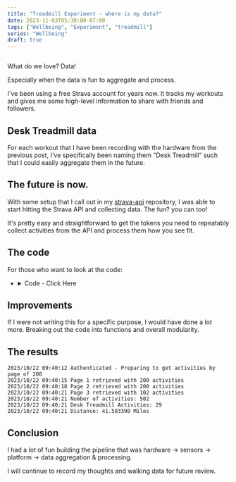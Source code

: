 ```yaml
---
title: "Treadmill Experiment - where is my data?"
date: 2023-11-03T05:30:00-07:00
tags: ["Wellbeing", "Experiment", "treadmill"]
series: "Wellbeing"
draft: true
---
```


![]()

What do we love? Data!

Especially when the data is fun to aggregate and process. 

I've been using a free Strava account for years now. It tracks my workouts and gives me some high-level information to share with friends and followers. 

## Desk Treadmill data

For each workout that I have been recording with the hardware from the previous post, I've specifically been naming them "Desk Treadmill" such that I could easily aggregate them in the future.

## The future is now.
With some setup that I call out in my [strava-api](github.com/brandtkeller/strava-api) repository, I was able to start hitting the Strava API and collecting data. The fun? you can too! 

It's pretty easy and straightforward to get the tokens you need to repeatably collect activities from the API and process them how you see fit. 

## The code

For those who want to look at the code:

- <details>
  <summary>Code - Click Here</summary>
  ```Go

    package main

    import (
      "encoding/json"
      "io"
      "log"
      "net/http"
      "strconv"
      "strings"

      "github.com/spf13/viper"
    )

    type authResponse struct {
      AccessToken  string `json:"access_token"`
      ExpiresIn    int    `json:"expires_in"`
      TokenType    string `json:"token_type"`
      RefreshToken string `json:"refresh_token"`
    }

    type activity struct {
      Id          int     `json:"id"`
      Name        string  `json:"name"`
      Description string  `json:"description"`
      Distance    float64 `json:"distance"`
      MovingTime  int     `json:"moving_time"`
      ElapsedTime int     `json:"elapsed_time"`
      Type        string  `json:"type"`
      StartDate   string  `json:"start_date"`
      StartTime   string  `json:"start_time"`
      EndDate     string  `json:"end_date"`
      EndTime     string  `json:"end_time"`
    }

    type envVars struct {
      StravaClientId     string `mapstructure:"STRAVA_CLIENT_ID"`
      StravaClientSecret string `mapstructure:"STRAVA_CLIENT_SECRET"`
      StravaRefreshToken string `mapstructure:"STRAVA_REFRESH_TOKEN"`
    }

    func main() {

      // setup logging
      logger := log.Default()

      var config envVars
      // Load environment configuration - IE my secret tokens
      viper.SetConfigName("strava")
      viper.AddConfigPath(".")
      viper.SetConfigType("env")

      viper.AutomaticEnv()

      err := viper.ReadInConfig()
      if err != nil {
        logger.Fatal(err)
      }

      if err := viper.Unmarshal(&config); err != nil {
        logger.Fatal(err)
      }

      // Create HTTP Client
      client := http.Client{}

      authUrl := "https://www.strava.com/oauth/token"
      activitesUrl := "https://www.strava.com/api/v3/athlete/activities"

      // Authenticate to get access token
      req, err := http.NewRequest("POST", authUrl, strings.NewReader("client_id=115159&client_secret=6e0451fb8dcfb7b4de3a16f56ffab22eb01df0cf&grant_type=refresh_token&refresh_token=d705e4806714d9a00f4a9a33aaeed4550b9fb252&f=json"))
      if err != nil {
        //Handle Error
        logger.Fatal(err)
      }

      q := req.URL.Query()
      q.Add("client_id", config.StravaClientId)
      q.Add("client_secret", config.StravaClientSecret)
      q.Add("refresh_token", config.StravaRefreshToken)
      q.Add("grant_type", "refresh_token")
      q.Add("f", "json")
      req.URL.RawQuery = q.Encode()

      res, err := client.Do(req)
      if err != nil {
        //Handle Error
        logger.Fatal(err)
      }

      body, readErr := io.ReadAll(res.Body)
      if readErr != nil {
        logger.Fatal(readErr)
      }

      // Unmarshall json response to struct
      var result authResponse
      if err := json.Unmarshal(body, &result); err != nil { // Parse []byte to go struct pointer
        logger.Println("Can not unmarshal JSON")
      }

      logger.Println("Authenticated - Preparing to get activities by page of 200")

      // Create a slice of activities to hold all activities
      activities := make([]activity, 0)
      page := 1

      for {
        // Create a placeholder slice of activities for each page of results (200 max)
        pageActivities := make([]activity, 0)
        req, err = http.NewRequest("GET", activitesUrl, nil)
        if err != nil {
          //Handle Error
          logger.Fatal(err)
        }
        q := req.URL.Query()
        q.Add("per_page", "200")
        q.Add("page", strconv.Itoa(page))
        req.URL.RawQuery = q.Encode()

        req.Header = http.Header{
          "Authorization": []string{"Bearer " + result.AccessToken},
        }

        res, err = client.Do(req)
        if err != nil {
          //Handle Error
          logger.Fatal(err)
        }

        body, readErr = io.ReadAll(res.Body)
        if readErr != nil {
          logger.Fatal(readErr)
        }

        if err := json.Unmarshal(body, &pageActivities); err != nil { // Parse []byte to go struct pointer
          logger.Fatal(err)
        }

        if len(pageActivities) == 200 {
          // if we get a total of 200 activities, there may be 
          logger.Printf("Page %d retrieved with %d activities\n", page, len(pageActivities))
          page++
          activities = append(activities, pageActivities...)
        } else {
          logger.Printf("Page %d retrieved with %d activities\n", page, len(pageActivities))
          activities = append(activities, pageActivities...)
          break
        }
      }

      // Log total number of activities
      logger.Printf("Number of activities: %d\n", len(activities))

      var deskCount int
      var distance float64

      for _, activity := range activities {
        if strings.ToLower(activity.Name) == "desk treadmill" {
          distance += activity.Distance
          deskCount++
        }
      }

      // Log number of desk treadmill activities
      logger.Printf("Desk Treadmill Activities: %d\n", deskCount)
      // Log number of miles after converting meters to miles
      logger.Printf("Distance: %f Miles\n", distance*0.000621371)

    }

  ```
</details>

## Improvements

If I were not writing this for a specific purpose, I would have done a lot more. Breaking out the code into functions and overall modularity.

## The results

```
2023/10/22 09:40:12 Authenticated - Preparing to get activities by page of 200
2023/10/22 09:40:15 Page 1 retrieved with 200 activities
2023/10/22 09:40:18 Page 2 retrieved with 200 activities
2023/10/22 09:40:21 Page 3 retrieved with 102 activities
2023/10/22 09:40:21 Number of activities: 502
2023/10/22 09:40:21 Desk Treadmill Activities: 29
2023/10/22 09:40:21 Distance: 41.583390 Miles
```

## Conclusion

I had a lot of fun building the pipeline that was hardware -> sensors -> platform -> data aggregation & processing.

I will continue to record my thoughts and walking data for future review. 



